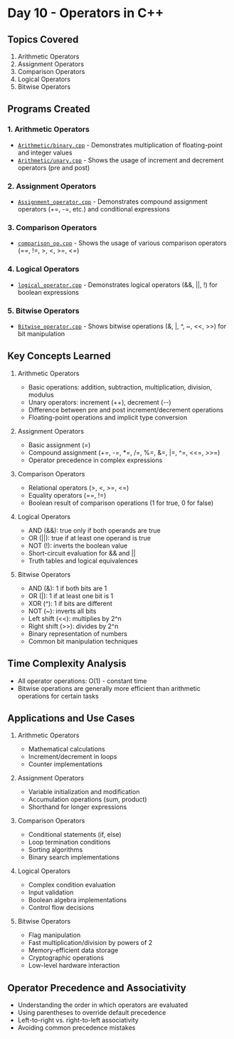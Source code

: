 # Day 10 - Operators in C++

## Topics Covered
1. Arithmetic Operators
2. Assignment Operators
3. Comparison Operators
4. Logical Operators
5. Bitwise Operators

## Programs Created

### 1. Arithmetic Operators
- [`Arithmetic/binary.cpp`](Problem01.cpp) - Demonstrates multiplication of floating-point and integer values
- [`Arithmetic/unary.cpp`](Problem02.cpp) - Shows the usage of increment and decrement operators (pre and post)

### 2. Assignment Operators
- [`Assignment_operator.cpp`](Problem03.cpp) - Demonstrates compound assignment operators (+=, -=, etc.) and conditional expressions

### 3. Comparison Operators
- [`comparison_op.cpp`](Problem04.cpp) - Shows the usage of various comparison operators (==, !=, >, <, >=, <=)

### 4. Logical Operators
- [`logical_operator.cpp`](Problem05.cpp) - Demonstrates logical operators (&&, ||, !) for boolean expressions

### 5. Bitwise Operators
- [`Bitwise_operator.cpp`](Problem06.cpp) - Shows bitwise operations (&, |, ^, ~, <<, >>) for bit manipulation

## Key Concepts Learned

1. Arithmetic Operators
   - Basic operations: addition, subtraction, multiplication, division, modulus
   - Unary operators: increment (++), decrement (--)
   - Difference between pre and post increment/decrement operations
   - Floating-point operations and implicit type conversion

2. Assignment Operators
   - Basic assignment (=)
   - Compound assignment (+=, -=, *=, /=, %=, &=, |=, ^=, <<=, >>=)
   - Operator precedence in complex expressions

3. Comparison Operators
   - Relational operators (>, <, >=, <=)
   - Equality operators (==, !=)
   - Boolean result of comparison operations (1 for true, 0 for false)

4. Logical Operators
   - AND (&&): true only if both operands are true
   - OR (||): true if at least one operand is true
   - NOT (!): inverts the boolean value
   - Short-circuit evaluation for && and ||
   - Truth tables and logical equivalences

5. Bitwise Operators
   - AND (&): 1 if both bits are 1
   - OR (|): 1 if at least one bit is 1
   - XOR (^): 1 if bits are different
   - NOT (~): inverts all bits
   - Left shift (<<): multiplies by 2^n
   - Right shift (>>): divides by 2^n
   - Binary representation of numbers
   - Common bit manipulation techniques

## Time Complexity Analysis
- All operator operations: O(1) - constant time
- Bitwise operations are generally more efficient than arithmetic operations for certain tasks

## Applications and Use Cases

1. Arithmetic Operators
   - Mathematical calculations
   - Increment/decrement in loops
   - Counter implementations

2. Assignment Operators
   - Variable initialization and modification
   - Accumulation operations (sum, product)
   - Shorthand for longer expressions

3. Comparison Operators
   - Conditional statements (if, else)
   - Loop termination conditions
   - Sorting algorithms
   - Binary search implementations

4. Logical Operators
   - Complex condition evaluation
   - Input validation
   - Boolean algebra implementations
   - Control flow decisions

5. Bitwise Operators
   - Flag manipulation
   - Fast multiplication/division by powers of 2
   - Memory-efficient data storage
   - Cryptographic operations
   - Low-level hardware interaction

## Operator Precedence and Associativity
- Understanding the order in which operators are evaluated
- Using parentheses to override default precedence
- Left-to-right vs. right-to-left associativity
- Avoiding common precedence mistakes